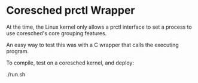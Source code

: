 
# Coresched prctl Wrapper

At the time, the Linux kernel only allows a prctl interface to set a process to use coresched's core grouping features.

An easy way to test this was with a C wrapper that calls the executing program.

To compile, test on a coresched kernel, and deploy:

./run.sh